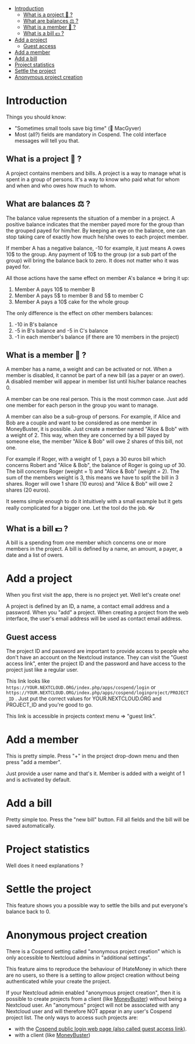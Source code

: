 * [Introduction](#s1)
  * [What is a project :paperclip: ?](#s1-1)
  * [What are balances :balance_scale: ?](#s1-2)
  * [What is a member :blond_haired_person: ?](#s1-3)
  * [What is a bill :dollar: ?](#s1-4)
* [Add a project](#s2)
  * [Guest access](#s2-1)
* [Add a member](#s3)
* [Add a bill](#s4)
* [Project statistics](#s5)
* [Settle the project](#s6)
* [Anonymous project creation](#s7)

# <a id='s1' />Introduction

Things you should know:

* "Sometimes small tools save big time" (:blond_haired_person: MacGyver)
* Most (all?) fields are mandatory in Cospend. The cold interface messages will tell you that.

## <a id='s1-1' />What is a project :paperclip: ?

A project contains members and bills. A project is a way to manage what is spent in a group of persons. It's a way to know who paid what for whom and when and who owes how much to whom.

## <a id='s1-2' />What are balances :balance_scale: ?

The balance value represents the situation of a member in a project. A positive balance indicates that the member payed more for the group than the grouped payed for him/her. By keeping an eye on the balance, one can stop taking care of exactly how much he/she owes to each project member.

If member A has a negative balance, -10 for example, it just means A owes 10$ to the group. Any payment of 10$ to the group (or a sub part of the group) will bring the balance back to zero. It does not matter who it was payed for.

All those actions have the same effect on member A's balance => bring it up:

1. Member A pays 10$ to member B
2. Member A pays 5$ to member B and 5$ to member C
3. Member A pays a 10$ cake for the whole group

The only difference is the effect on other members balances:

1. -10 in B's balance
2. -5 in B's balance and -5 in C's balance
3. -1 in each member's balance (if there are 10 members in the project)

## <a id='s1-3' />What is a member :blond_haired_person: ?

A member has a name, a weight and can be activated or not. When a member is disabled, it cannot be part of a new bill (as a payer or an ower). A disabled member will appear in member list until his/her balance reaches 0.

A member can be one real person. This is the most common case. Just add one member for each person in the group you want to manage.

A member can also be a sub-group of persons. For example, if Alice and Bob are a couple and want to be considered as one member in MoneyBuster, it is possible. Just create a member named "Alice & Bob" with a weight of 2. This way, when they are concerned by a bill payed by someone else, the member "Alice & Bob" will owe 2 shares of this bill, not one.

For example if Roger, with a weight of 1, pays a 30 euros bill which concerns Robert and "Alice & Bob", the balance of Roger is going up of 30. The bill concerns Roger (weight = 1) and "Alice & Bob" (weight = 2). The sum of the members weight is 3, this means we have to split the bill in 3 shares. Roger will owe 1 share (10 euros) and "Alice & Bob" will owe 2 shares (20 euros).

It seems simple enough to do it intuitively with a small example but it gets really complicated for a bigger one. Let the tool do the job. :eyeglasses:

## <a id='s1-4' />What is a bill :dollar: ?

A bill is a spending from one member which concerns one or more members in the project. A bill is defined by a name, an amount, a payer, a date and a list of owers.

# <a id='s2' />Add a project

When you first visit the app, there is no project yet. Well let's create one!

A project is defined by an ID, a name, a contact email address and a password. When you "add" a project. When creating a project from the web interface, the user's email address will be used as contact email address.

## <a id='s2-1' />Guest access

The project ID and password are important to provide access to people who don't have an account on the Nextcloud instance. They can visit the "Guest access link", enter the project ID and the password and have access to the project just like a regular user.

This link looks like `https://YOUR.NEXTCLOUD.ORG/index.php/apps/cospend/login` or `https://YOUR.NEXTCLOUD.ORG/index.php/apps/cospend/loginproject/PROJECT_ID` . Just put the correct values for YOUR.NEXTCLOUD.ORG and PROJECT_ID and you're good to go.

This link is accessible in projects context menu => "guest link".

# <a id='s3' />Add a member

This is pretty simple. Press "+" in the project drop-down menu and then press "add a member".

Just provide a user name and that's it. Member is added with a weight of 1 and is activated by default.

# <a id='s4' />Add a bill

Pretty simple too. Press the "new bill" button. Fill all fields and the bill will be saved automatically.

# <a id='s5' />Project statistics

Well does it need explanations ?

# <a id='s6' />Settle the project

This feature shows you a possible way to settle the bills and put everyone's balance back to 0.

# <a id='s7' />Anonymous project creation

There is a Cospend setting called "anonymous project creation" which is only accessible to Nextcloud admins in "additional settings".

This feature aims to reproduce the behaviour of IHateMoney in which there are no users, so there is a setting to allow project creation without being authenticated while your create the project.

If your Nextcloud admin enabled "anonymous project creation", then it is possible to create projects from a client (like [MoneyBuster](https://gitlab.com/eneiluj/moneybuster)) without being a Nextcloud user. An "anonymous" project will not be associated with any Nextcloud user and will therefore NOT appear in any user's Cospend project list. The only ways to access such projects are:

* with the [Cospend public login web page (also called guest access link)](#guest-access).
* with a client (like [MoneyBuster](https://gitlab.com/eneiluj/moneybuster))
